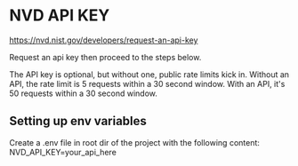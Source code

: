 # NVD API KEY
 
https://nvd.nist.gov/developers/request-an-api-key

Request an api key then proceed to the steps below.


The API key is optional, but without one, public rate limits kick in. 
Without an API, the rate limit is 5 requests within a 30 second window.
With an API, it's 50 requests within a 30 second window. 

## Setting up env variables

Create a .env file in root dir of the project with the following content: NVD_API_KEY=your_api_here


